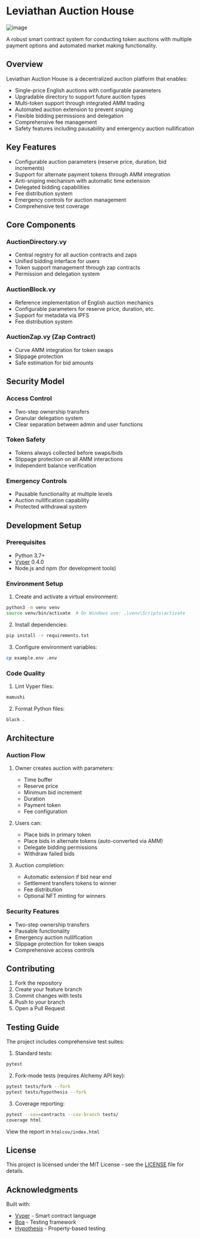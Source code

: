 # Leviathan Auction House
![image](https://github.com/user-attachments/assets/de0c8fbb-cf0f-4e82-97cf-7fee9917adc4)

A robust smart contract system for conducting token auctions with multiple payment options and automated market making functionality.

## Overview

Leviathan Auction House is a decentralized auction platform that enables:
- Single-price English auctions with configurable parameters
- Upgradable directory to support future auction types
- Multi-token support through integrated AMM trading
- Automated auction extension to prevent sniping
- Flexible bidding permissions and delegation
- Comprehensive fee management
- Safety features including pausability and emergency auction nullification

## Key Features

- Configurable auction parameters (reserve price, duration, bid increments)
- Support for alternate payment tokens through AMM integration
- Anti-sniping mechanism with automatic time extension
- Delegated bidding capabilities
- Fee distribution system
- Emergency controls for auction management
- Comprehensive test coverage

## Core Components

### AuctionDirectory.vy

* Central registry for all auction contracts and zaps
* Unified bidding interface for users
* Token support management through zap contracts
* Permission and delegation system

### AuctionBlock.vy

* Reference implementation of English auction mechanics
* Configurable parameters for reserve price, duration, etc.
* Support for metadata via IPFS
* Fee distribution system

### AuctionZap.vy (Zap Contract)

* Curve AMM integration for token swaps
* Slippage protection
* Safe estimation for bid amounts

## Security Model

### Access Control

- Two-step ownership transfers
- Granular delegation system
- Clear separation between admin and user functions

### Token Safety

- Tokens always collected before swaps/bids
- Slippage protection on all AMM interactions
- Independent balance verification

### Emergency Controls

- Pausable functionality at multiple levels
- Auction nullification capability
- Protected withdrawal system

## Development Setup

### Prerequisites

- Python 3.7+
- [Vyper](https://docs.vyperlang.org/en/stable/installing-vyper.html) 0.4.0
- Node.js and npm (for development tools)

### Environment Setup

1. Create and activate a virtual environment:
```bash
python3 -m venv venv
source venv/bin/activate  # On Windows use: .\venv\Scripts\activate
```

2. Install dependencies:
```bash
pip install -r requirements.txt
```

3. Configure environment variables:
```bash
cp example.env .env
```

### Code Quality

1. Lint Vyper files:
```bash
mamushi
```

2. Format Python files:
```bash
black .
```

## Architecture

### Auction Flow

1. Owner creates auction with parameters:
   - Time buffer
   - Reserve price
   - Minimum bid increment
   - Duration
   - Payment token
   - Fee configuration

2. Users can:
   - Place bids in primary token
   - Place bids in alternate tokens (auto-converted via AMM)
   - Delegate bidding permissions
   - Withdraw failed bids

3. Auction completion:
   - Automatic extension if bid near end
   - Settlement transfers tokens to winner
   - Fee distribution
   - Optional NFT minting for winners

### Security Features

- Two-step ownership transfers
- Pausable functionality
- Emergency auction nullification
- Slippage protection for token swaps
- Comprehensive access controls

## Contributing

1. Fork the repository
2. Create your feature branch
3. Commit changes with tests
4. Push to your branch
5. Open a Pull Request

## Testing Guide

The project includes comprehensive test suites:

1. Standard tests:
```bash
pytest
```

2. Fork-mode tests (requires Alchemy API key):
```bash
pytest tests/fork --fork
pytest tests/hypothesis --fork
```

3. Coverage reporting:
```bash
pytest --cov=contracts --cov-branch tests/
coverage html
```

View the report in `htmlcov/index.html`

## License

This project is licensed under the MIT License - see the [LICENSE](LICENSE) file for details.

## Acknowledgments

Built with:
- [Vyper](https://vyperlang.org/) - Smart contract language
- [Boa](https://github.com/vyperlang/titanoboa) - Testing framework
- [Hypothesis](https://hypothesis.works/) - Property-based testing
